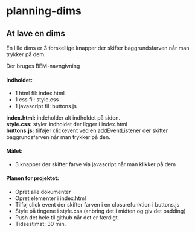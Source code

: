 # planning-dims

## At lave en dims

En lille dims er 3 forskellige knapper der skifter baggrundsfarven når man trykker på dem. 


Der bruges BEM-navngivning

#### Indholdet: 
- 1 html fil: index.html
- 1 css fil: style.css
- 1 javascript fil: buttons.js

**index.html:** indeholder alt indholdet på siden.  
**style.css:** styler indholdet der ligger i index.html  
**buttons.js:** tilføjer clickevent ved en addEventListener der skifter baggrundsfarven når man trykker på den.


#### Målet:
- 3 knapper der skifter farve via javascript når man klikker på dem


#### Planen for projektet:
- Opret alle dokumenter
- Opret elementer i index.html
- Tilføj click event der skifter farven i en closurefunktion i buttons.js
- Style på tingene i style.css (anbring det i midten og giv det padding)
- Push det hele til github når det er færdigt. 
- Tidsestimat: 30 min.
